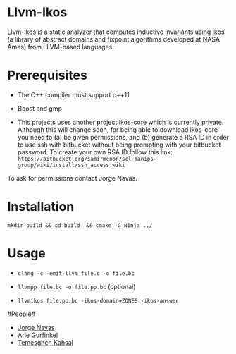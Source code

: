 # Llvm-Ikos #

Llvm-Ikos is a static analyzer that computes inductive invariants
using Ikos (a library of abstract domains and fixpoint algorithms
developed at NASA Ames) from LLVM-based languages.

# Prerequisites #

- The C++ compiler must support c++11

- Boost and gmp

- This projects uses another project Ikos-core which is currently
private. Although this will change soon, for being able to download
ikos-core you need to (a) be given permissions, and (b)  generate a RSA ID
in order to use ssh with bitbucket without being prompting with your
bitbucket password. To create your own RSA ID follow this link:
`
https://bitbucket.org/samirmenon/scl-manips-group/wiki/install/ssh_access.wiki 
`

To ask for permissions contact Jorge Navas.


# Installation #

`
mkdir build && cd build  && cmake -G Ninja ../
`

# Usage #

- `clang -c -emit-llvm file.c -o file.bc`

- `llvmpp file.bc -o file.pp.bc` (optional)

- `llvmikos file.pp.bc -ikos-domain=ZONES -ikos-answer`


#People#

* [Jorge Navas](http://ti.arc.nasa.gov/profile/jorge/)
* [Arie Gurfinkel](arieg.bitbucket.org)
* [Temesghen Kahsai](http://www.lememta.info/)
